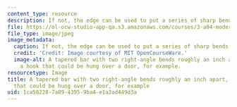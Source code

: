```yaml
---
content_type: resource
description: If not, the edge can be used to put a series of sharp bends in the metal.
file: https://ol-ocw-studio-app-qa.s3.amazonaws.com/courses/3-a04-modern-blacksmithing-and-physical-metallurgy-fall-2008/1ca502287a8943959ba4e1a3ad449d3a_034.jpg
file_type: image/jpeg
image_metadata:
  caption: If not, the edge can be used to put a series of sharp bends in the metal.
  credit: 'Credit: Image courtesy of MIT OpenCourseWare.'
  image-alt: A tapered bar with two right-angle bends roughly an inch apart, forming
    a hook that could be hung over a door, for example.
resourcetype: Image
title: A tapered bar with two right-angle bends roughly an inch apart, forming a hook
  that could be hung over a door, for example
uid: 1ca50228-7a89-4395-9ba4-e1a3ad449d3a
---
```

